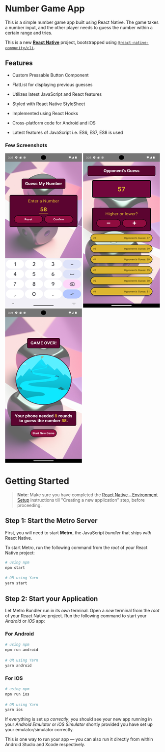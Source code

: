 # Number Game App


This is a simple number game app built using React Native. The game takes a number input, and the other player needs to guess the number within a certain range and tries.

This is a new [**React Native**](https://reactnative.dev) project, bootstrapped using [`@react-native-community/cli`](https://github.com/react-native-community/cli).

## Features

- Custom Pressable Button Component
- FlatList for displaying previous guesses
- Utilizes latest JavaScript and React features
- Styled with React Native StyleSheet
- Implemented using React Hooks
- Cross-platform code for Android and iOS

- Latest features of JavaScript i.e. ES6, ES7, ES8 is used

### Few Screenshots

<img src="./screenshots/1.png" alt="StartGameScreen" width="250" height="500" /> <img src="./screenshots/2.png" alt="GameScreen" width="250" height="500" /> <img src="./screenshots/3.png" alt="GameOverScreen" width="250" height="500"/>



# Getting Started

>**Note**: Make sure you have completed the [React Native - Environment Setup](https://reactnative.dev/docs/environment-setup) instructions till "Creating a new application" step, before proceeding.

## Step 1: Start the Metro Server

First, you will need to start **Metro**, the JavaScript _bundler_ that ships _with_ React Native.

To start Metro, run the following command from the _root_ of your React Native project:

```bash
# using npm
npm start

# OR using Yarn
yarn start
```

## Step 2: Start your Application

Let Metro Bundler run in its _own_ terminal. Open a _new_ terminal from the _root_ of your React Native project. Run the following command to start your _Android_ or _iOS_ app:

### For Android

```bash
# using npm
npm run android

# OR using Yarn
yarn android
```

### For iOS

```bash
# using npm
npm run ios

# OR using Yarn
yarn ios
```

If everything is set up _correctly_, you should see your new app running in your _Android Emulator_ or _iOS Simulator_ shortly provided you have set up your emulator/simulator correctly.

This is one way to run your app — you can also run it directly from within Android Studio and Xcode respectively.

